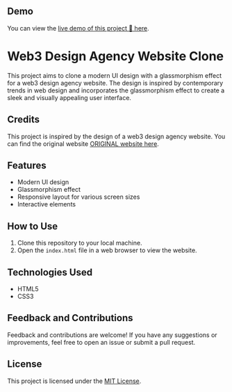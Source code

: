 ## Demo
You can view the [live demo of this project 🔗 here](https://deploy-1109.github.io/Web3_DesignAgency/).

# Web3 Design Agency Website Clone

This project aims to clone a modern UI design with a glassmorphism effect for a web3 design agency website. The design is inspired by contemporary trends in web design and incorporates the glassmorphism effect to create a sleek and visually appealing user interface.

## Credits
This project is inspired by the design of a web3 design agency website. You can find the original website [ORIGINAL website here](https://dribbble.com/shots/21204264-Web3-Agency-Landing-Page-Design#).

## Features
- Modern UI design
- Glassmorphism effect
- Responsive layout for various screen sizes
- Interactive elements

## How to Use
1. Clone this repository to your local machine.
2. Open the `index.html` file in a web browser to view the website.

## Technologies Used
- HTML5
- CSS3


## Feedback and Contributions
Feedback and contributions are welcome! If you have any suggestions or improvements, feel free to open an issue or submit a pull request.

## License
This project is licensed under the [MIT License](LICENSE).
